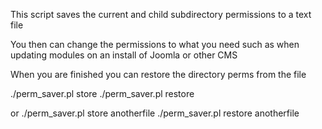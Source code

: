 This script saves the current and child subdirectory permissions to a text file

You then can change the permissions to what you need such as when updating modules on an install of Joomla or other CMS

When you are finished you can restore the directory perms from the file

./perm_saver.pl store
./perm_saver.pl restore

or 
./perm_saver.pl store anotherfile
./perm_saver.pl restore anotherfile


